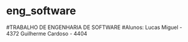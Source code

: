 # eng_software
#TRABALHO DE ENGENHARIA DE SOFTWARE
#Alunos: Lucas Miguel - 4372
        Guilherme Cardoso - 4404
